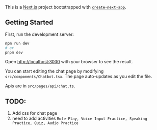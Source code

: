 This is a [Next.js](https://nextjs.org) project bootstrapped with [`create-next-app`](https://nextjs.org/docs/app/api-reference/cli/create-next-app).

## Getting Started

First, run the development server:

```bash
npm run dev
# or
pnpm dev

```

Open [http://localhost:3000](http://localhost:3000) with your browser to see the result.

You can start editing the chat page by modifying `src/components/Chatbot.tsx`. The page auto-updates as you edit the file.

Apis are in `src/pages/api/chat.ts`. 

## TODO:
1. Add css for chat page
2. need to add activities `Role-Play, Voice Input Practice, Speaking Practice, Quiz, Audio Practice`
